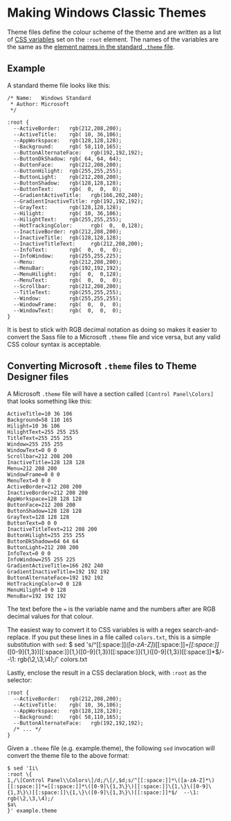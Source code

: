 Making Windows Classic Themes
=============================

Theme files define the colour scheme of the theme and are written as a
list of [CSS variables][] set on the `:root` element. The names of the
variables are the same as the [element names in the standard `.theme`
file][control-panel-colors].

[CSS variables]: https://developer.mozilla.org/en-US/docs/Web/CSS/Using_CSS_variables
[control-panel-colors]: https://msdn.microsoft.com/en-us/library/windows/desktop/bb773190%28v=vs.85%29.aspx#colors

## Example

A standard theme file looks like this:

    /* Name:   Windows Standard
     * Author: Microsoft
     */

    :root {
      --ActiveBorder:   rgb(212,208,200);
      --ActiveTitle:    rgb( 10, 36,106);
      --AppWorkspace:   rgb(128,128,128);
      --Background:     rgb( 58,110,165);
      --ButtonAlternateFace:   rgb(192,192,192);
      --ButtonDkShadow: rgb( 64, 64, 64);
      --ButtonFace:     rgb(212,208,200);
      --ButtonHilight:  rgb(255,255,255);
      --ButtonLight:    rgb(212,208,200);
      --ButtonShadow:   rgb(128,128,128);
      --ButtonText:     rgb(  0,  0,  0);
      --GradientActiveTitle:   rgb(166,202,240);
      --GradientInactiveTitle: rgb(192,192,192);
      --GrayText:       rgb(128,128,128);
      --Hilight:        rgb( 10, 36,106);
      --HilightText:    rgb(255,255,255);
      --HotTrackingColor:      rgb(  0,  0,128);
      --InactiveBorder: rgb(212,208,200);
      --InactiveTitle:  rgb(128,128,128);
      --InactiveTitleText:     rgb(212,208,200);
      --InfoText:       rgb(  0,  0,  0);
      --InfoWindow:     rgb(255,255,225);
      --Menu:           rgb(212,208,200);
      --MenuBar:        rgb(192,192,192);
      --MenuHilight:    rgb(  0,  0,128);
      --MenuText:       rgb(  0,  0,  0);
      --Scrollbar:      rgb(212,208,200);
      --TitleText:      rgb(255,255,255);
      --Window:         rgb(255,255,255);
      --WindowFrame:    rgb(  0,  0,  0);
      --WindowText:     rgb(  0,  0,  0);
    }


It is best to stick with RGB decimal notation as doing so makes it easier
to convert the Sass file to a Microsoft `.theme` file and vice versa,
but any valid CSS colour syntax is acceptable.


## Converting Microsoft `.theme` files to Theme Designer files

A Microsoft `.theme` file will have a section called `[Control Panel\Colors]`
that looks something like this:

    ActiveTitle=10 36 106
    Background=58 110 165
    Hilight=10 36 106
    HilightText=255 255 255
    TitleText=255 255 255
    Window=255 255 255
    WindowText=0 0 0
    Scrollbar=212 208 200
    InactiveTitle=128 128 128
    Menu=212 208 200
    WindowFrame=0 0 0
    MenuText=0 0 0
    ActiveBorder=212 208 200
    InactiveBorder=212 208 200
    AppWorkspace=128 128 128
    ButtonFace=212 208 200
    ButtonShadow=128 128 128
    GrayText=128 128 128
    ButtonText=0 0 0
    InactiveTitleText=212 208 200
    ButtonHilight=255 255 255
    ButtonDkShadow=64 64 64
    ButtonLight=212 208 200
    InfoText=0 0 0
    InfoWindow=255 255 225
    GradientActiveTitle=166 202 240
    GradientInactiveTitle=192 192 192
    ButtonAlternateFace=192 192 192
    HotTrackingColor=0 0 128
    MenuHilight=0 0 128
    MenuBar=192 192 192

The text before the `=` is the variable name and the numbers after are
RGB decimal values for that colour.

The easiest way to convert it to CSS variables is with a regex search-and-replace. If you put these lines in a file called `colors.txt`, this is a simple substitution with `sed`:
    $ sed 's/^[[:space:]]*\([a-zA-Z]*\)[[:space:]]*=[[:space:]]*\([0-9]\{1,3\}\)[[:space:]]\{1,\}\([0-9]\{1,3\}\)[[:space:]]\{1,\}\([0-9]\{1,3\}\)[[:space:]]*$/--\1: rgb(\2,\3,\4);/' colors.txt

Lastly, enclose the result in a CSS declaration block, with `:root` as the selector:

    :root {
      --ActiveBorder:   rgb(212,208,200);
      --ActiveTitle:    rgb( 10, 36,106);
      --AppWorkspace:   rgb(128,128,128);
      --Background:     rgb( 58,110,165);
      --ButtonAlternateFace:   rgb(192,192,192);
      /* ... */
    }

Given a `.theme` file (e.g. example.theme), the following `sed` invocation will convert the theme file to the above format:

    $ sed '1i\
    :root \{
    1,/\[Control Panel\\Colors\]/d;/\[/,$d;s/^[[:space:]]*\([a-zA-Z]*\)[[:space:]]*=[[:space:]]*\([0-9]\{1,3\}\)[[:space:]]\{1,\}\([0-9]\{1,3\}\)[[:space:]]\{1,\}\([0-9]\{1,3\}\)[[:space:]]*$/  --\1: rgb(\2,\3,\4);/
    $a\
    }' example.theme
